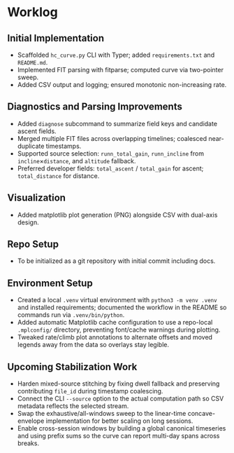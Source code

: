 Worklog
=======

Initial Implementation
----------------------
- Scaffolded `hc_curve.py` CLI with Typer; added `requirements.txt` and `README.md`.
- Implemented FIT parsing with fitparse; computed curve via two-pointer sweep.
- Added CSV output and logging; ensured monotonic non-increasing rate.

Diagnostics and Parsing Improvements
------------------------------------
- Added `diagnose` subcommand to summarize field keys and candidate ascent fields.
- Merged multiple FIT files across overlapping timelines; coalesced near-duplicate timestamps.
- Supported source selection: `runn_total_gain`, `runn_incline` from `incline`×`distance`, and `altitude` fallback.
- Preferred developer fields: `total_ascent` / `total_gain` for ascent; `total_distance` for distance.

Visualization
-------------
- Added matplotlib plot generation (PNG) alongside CSV with dual-axis design.

Repo Setup
----------
- To be initialized as a git repository with initial commit including docs.

Environment Setup
-----------------
- Created a local `.venv` virtual environment with `python3 -m venv .venv` and installed requirements; documented the workflow in the README so commands run via `.venv/bin/python`.
- Added automatic Matplotlib cache configuration to use a repo-local `.mplconfig/` directory, preventing font/cache warnings during plotting.
- Tweaked rate/climb plot annotations to alternate offsets and moved legends away from the data so overlays stay legible.

Upcoming Stabilization Work
---------------------------
- Harden mixed-source stitching by fixing dwell fallback and preserving contributing `file_id` during timestamp coalescing.
- Connect the CLI `--source` option to the actual computation path so CSV metadata reflects the selected stream.
- Swap the exhaustive/all-windows sweep to the linear-time concave-envelope implementation for better scaling on long sessions.
- Enable cross-session windows by building a global canonical timeseries and using prefix sums so the curve can report multi-day spans across breaks.
